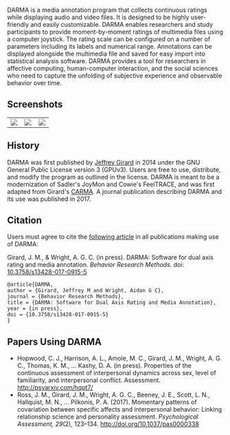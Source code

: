 DARMA is a media annotation program that collects continuous ratings while displaying audio and video files. It is designed to be highly user-friendly and easily customizable. DARMA enables researchers and study participants to provide moment-by-moment ratings of multimedia files using a computer joystick. The rating scale can be configured on a number of parameters including its labels and numerical range. Annotations can be displayed alongside the multimedia file and saved for easy import into statistical analysis software. DARMA provides a tool for researchers in affective computing, human-computer interaction, and the social sciences who need to capture the unfolding of subjective experience and observable behavior over time.

## Screenshots
<table width="100%">
<tr>
<td width="33%"><a href="http://i.imgur.com/dVpLZFr.png"><img src="http://i.imgur.com/dVpLZFr.png" /></a></td>
<td width="33%"><a href="http://i.imgur.com/PTq6Ncz.png"><img src="http://i.imgur.com/PTq6Ncz.png" /></a></td>
<td width="33%"><a href="http://i.imgur.com/nG4Yu3O.png"><img src="http://i.imgur.com/nG4Yu3O.png" /></a></td>
</tr>
</table>

## History
DARMA was first published by [Jeffrey Girard](http://jmgirard.com) in 2014 under the GNU General Public License version 3 (GPUv3). Users are free to use, distribute, and modify the program as outlined in the license. DARMA is meant to be a modernization of Sadler's JoyMon and Cowie's FeelTRACE, and was first adapted from Girard's [CARMA](http://carma.jmgirard.com). A journal publication describing DARMA and its use was published in 2017.

## Citation
Users must agree to cite the [following article](https://osf.io/xhmu6/) in all publications making use of DARMA:

Girard, J. M., & Wright, A. G. C. (in press). DARMA: Software for dual axis rating and media annotation. *Behavior Research Methods*. doi: [10.3758/s13428-017-0915-5](http://doi.org/10.3758/s13428-017-0915-5)

```
@article{DARMA,
author = {Girard, Jeffrey M and Wright, Aidan G C},
journal = {Behavior Research Methods},
title = {DARMA: Software for Dual Axis Rating and Media Annotation},
year = {in press},
doi = {10.3758/s13428-017-0915-5}
}
```

## Papers Using DARMA
* Hopwood, C. J., Harrison, A. L., Amole, M. C., Girard, J. M., Wright, A. G. C., Thomas, K. M., … Kashy, D. A. (in press). Properties of the continuous assessment of interpersonal dynamics across sex, level of familiarity, and interpersonal conflict. Assessment. <http://psyarxiv.com/hqpt7/>
* Ross, J. M., Girard, J. M., Wright, A. G. C., Beeney, J. E., Scott, L. N., Hallquist, M. N., … Pilkonis, P. A. (2017). Momentary patterns of covariation between specific affects and interpersonal behavior: Linking relationship science and personality assessment. *Psychological Assessment, 29*(2), 123–134. <http://doi.org/10.1037/pas0000338>

